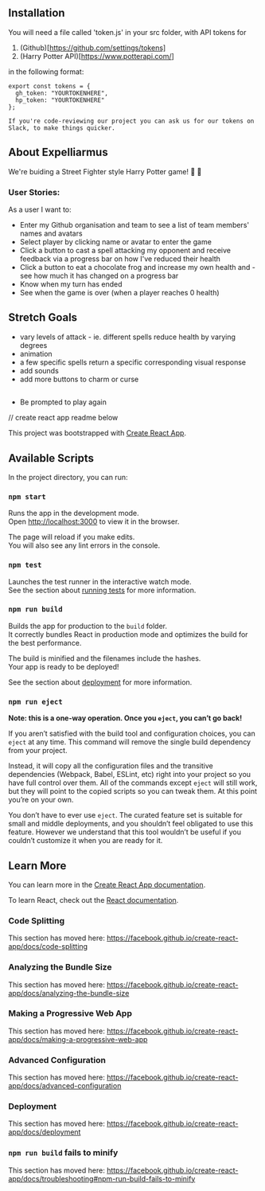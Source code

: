 
## Installation

You will need a file called 'token.js' in your src folder, with API tokens for
1) (Github)[https://github.com/settings/tokens]
2) (Harry Potter API)[https://www.potterapi.com/]

in the following format:
```
export const tokens = {
  gh_token: "YOURTOKENHERE",
  hp_token: "YOURTOKENHERE"
};

If you're code-reviewing our project you can ask us for our tokens on Slack, to make things quicker.

```

## About Expelliarmus

We're buiding a Street Fighter style Harry Potter game! 🧙 🧙

### User Stories:

As a user I want to: 
- Enter my Github organisation and team to see a list of team members' names and avatars
- Select player by clicking name or avatar to enter the game
- Click a button to cast a spell attacking my opponent and receive feedback via a progress bar on how I've reduced their health
- Click a button to eat a chocolate frog and increase my own health and - see how much it has changed on a progress bar
- Know when my turn has ended
- See when the game is over (when a player reaches 0 health)

## Stretch Goals

- vary levels of attack - ie. different spells reduce health by varying degrees
- animation
- a few specific spells return a specific corresponding visual response  
- add sounds
- add more buttons to charm or curse

##


- Be prompted to play again



// create react app readme below

This project was bootstrapped with [Create React App](https://github.com/facebook/create-react-app).

## Available Scripts

In the project directory, you can run:

### `npm start`

Runs the app in the development mode.<br />
Open [http://localhost:3000](http://localhost:3000) to view it in the browser.

The page will reload if you make edits.<br />
You will also see any lint errors in the console.

### `npm test`

Launches the test runner in the interactive watch mode.<br />
See the section about [running tests](https://facebook.github.io/create-react-app/docs/running-tests) for more information.

### `npm run build`

Builds the app for production to the `build` folder.<br />
It correctly bundles React in production mode and optimizes the build for the best performance.

The build is minified and the filenames include the hashes.<br />
Your app is ready to be deployed!

See the section about [deployment](https://facebook.github.io/create-react-app/docs/deployment) for more information.

### `npm run eject`

**Note: this is a one-way operation. Once you `eject`, you can’t go back!**

If you aren’t satisfied with the build tool and configuration choices, you can `eject` at any time. This command will remove the single build dependency from your project.

Instead, it will copy all the configuration files and the transitive dependencies (Webpack, Babel, ESLint, etc) right into your project so you have full control over them. All of the commands except `eject` will still work, but they will point to the copied scripts so you can tweak them. At this point you’re on your own.

You don’t have to ever use `eject`. The curated feature set is suitable for small and middle deployments, and you shouldn’t feel obligated to use this feature. However we understand that this tool wouldn’t be useful if you couldn’t customize it when you are ready for it.

## Learn More

You can learn more in the [Create React App documentation](https://facebook.github.io/create-react-app/docs/getting-started).

To learn React, check out the [React documentation](https://reactjs.org/).

### Code Splitting

This section has moved here: https://facebook.github.io/create-react-app/docs/code-splitting

### Analyzing the Bundle Size

This section has moved here: https://facebook.github.io/create-react-app/docs/analyzing-the-bundle-size

### Making a Progressive Web App

This section has moved here: https://facebook.github.io/create-react-app/docs/making-a-progressive-web-app

### Advanced Configuration

This section has moved here: https://facebook.github.io/create-react-app/docs/advanced-configuration

### Deployment

This section has moved here: https://facebook.github.io/create-react-app/docs/deployment

### `npm run build` fails to minify

This section has moved here: https://facebook.github.io/create-react-app/docs/troubleshooting#npm-run-build-fails-to-minify
